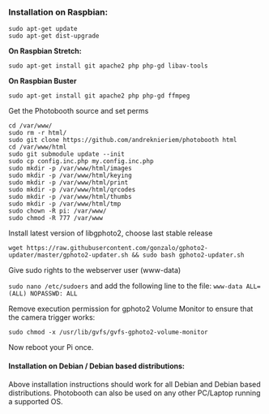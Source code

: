 ### Installation on Raspbian:
```
sudo apt-get update
sudo apt-get dist-upgrade
```
**On Raspbian Stretch:**
```
sudo apt-get install git apache2 php php-gd libav-tools
```
**On Raspbian Buster**
```
sudo apt-get install git apache2 php php-gd ffmpeg
```
Get the Photobooth source and set perms
```
cd /var/www/
sudo rm -r html/
sudo git clone https://github.com/andreknieriem/photobooth html
cd /var/www/html
sudo git submodule update --init
sudo cp config.inc.php my.config.inc.php
sudo mkdir -p /var/www/html/images
sudo mkdir -p /var/www/html/keying
sudo mkdir -p /var/www/html/print
sudo mkdir -p /var/www/html/qrcodes
sudo mkdir -p /var/www/html/thumbs
sudo mkdir -p /var/www/html/tmp
sudo chown -R pi: /var/www/
sudo chmod -R 777 /var/www

```
Install latest version of libgphoto2, choose last stable release
```
wget https://raw.githubusercontent.com/gonzalo/gphoto2-updater/master/gphoto2-updater.sh && sudo bash gphoto2-updater.sh
```

Give sudo rights to the webserver user (www-data)

```sudo nano /etc/sudoers```
and add the following line to the file:
```www-data ALL=(ALL) NOPASSWD: ALL```

Remove execution permission for gphoto2 Volume Monitor to ensure that the camera trigger works:
```
sudo chmod -x /usr/lib/gvfs/gvfs-gphoto2-volume-monitor
```
Now reboot your Pi once.

#### Installation on Debian / Debian based distributions:
Above installation instructions should work for all Debian and Debian based distributions.
Photobooth can also be used on any other PC/Laptop running a supported OS.
